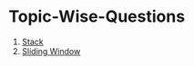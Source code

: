 # Topic-Wise-Questions

1. [Stack](https://github.com/AakankshaShah/Topic-Wise-Questions/blob/main/Stack.md)
2. [Sliding Window](https://github.com/AakankshaShah/Topic-Wise-Questions/blob/main/SlidingWindow.md)
